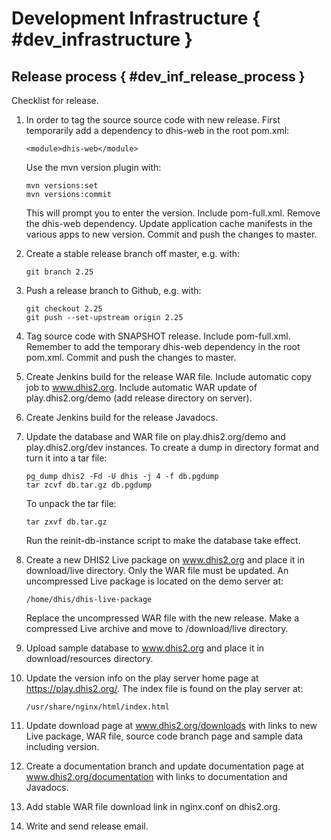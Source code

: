 # Development Infrastructure { #dev_infrastructure } 

## Release process { #dev_inf_release_process } 

Checklist for release.

1.  In order to tag the source source code with new release. First
    temporarily add a dependency to dhis-web in the root pom.xml:
    
        <module>dhis-web</module>
    
    Use the mvn version plugin with:
    
        mvn versions:set
        mvn versions:commit
    
    This will prompt you to enter the version. Include pom-full.xml.
    Remove the dhis-web dependency. Update application cache manifests
    in the various apps to new version. Commit and push the changes to
    master.

2.  Create a stable release branch off master, e.g. with:
    
        git branch 2.25

3.  Push a release branch to Github, e.g. with:
    
        git checkout 2.25
        git push --set-upstream origin 2.25

4.  Tag source code with SNAPSHOT release. Include pom-full.xml.
    Remember to add the temporary dhis-web dependency in the root
    pom.xml. Commit and push the changes to master.

5.  Create Jenkins build for the release WAR file. Include automatic
    copy job to www.dhis2.org. Include automatic WAR update of
    play.dhis2.org/demo (add release directory on server).

6.  Create Jenkins build for the release Javadocs.

7.  Update the database and WAR file on play.dhis2.org/demo and
    play.dhis2.org/dev instances. To create a dump in directory format
    and turn it into a tar file:
    
        pg_dump dhis2 -Fd -U dhis -j 4 -f db.pgdump
        tar zcvf db.tar.gz db.pgdump
    
    To unpack the tar file:
    
        tar zxvf db.tar.gz
    
    Run the reinit-db-instance script to make the database take effect.

8.  Create a new DHIS2 Live package on www.dhis2.org and place it in
    download/live directory. Only the WAR file must be updated. An
    uncompressed Live package is located on the demo server at:
    
        /home/dhis/dhis-live-package
    
    Replace the uncompressed WAR file with the new release. Make a
    compressed Live archive and move to /download/live directory.

9.  Upload sample database to www.dhis2.org and place it in
    download/resources directory.

10. Update the version info on the play server home page at
    https://play.dhis2.org/. The index file is found on the play server
    at:
    
        /usr/share/nginx/html/index.html

11. Update download page at www.dhis2.org/downloads with links to new
    Live package, WAR file, source code branch page and sample data
    including version.

12. Create a documentation branch and update documentation page at
    www.dhis2.org/documentation with links to documentation and
    Javadocs.

13. Add stable WAR file download link in nginx.conf on dhis2.org.

14. Write and send release email.

